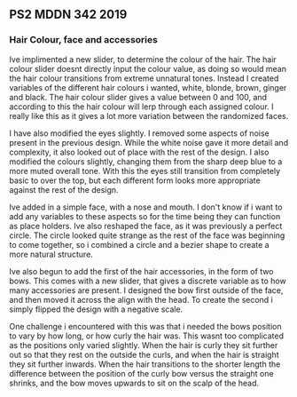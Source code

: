 ## PS2 MDDN 342 2019

### Hair Colour, face and accessories

Ive implimented a new slider, to determine the colour of the hair. The hair colour slider doesnt directly input the colour value, as doing so would mean the hair colour transitions from extreme unnatural tones. Instead I created variables of the different hair colours i wanted, white, blonde, brown, ginger and black. The hair colour slider gives a value between 0 and 100, and according to this the hair colour will lerp through each assigned colour. I really like this as it gives a lot more variation between the randomized faces. 

I have also modified the eyes slightly. I removed some aspects of noise present in the previous design. While the white noise gave it more detail and complexity, it also looked out of place with the rest of the design. I also modified the colours slightly, changing them from the sharp deep blue to a more muted overall tone. With this the eyes still transition from completely basic to over the top, but each different form looks more appropriate against the rest of the design. 

Ive added in a simple face, with a nose and mouth. I don't know if i want to add any variables to these aspects so for the time being they can function as place holders. Ive also reshaped the face, as it was previously a perfect circle. The circle looked quite strange as the rest of the face was beginning to come together, so i combined a circle and a bezier shape to create a more natural structure. 

Ive also begun to add the first of the hair accessories, in the form of two bows. This comes with a new slider, that gives a discrete variable as to how many accessories are present. I designed the bow first outside of the face, and then moved it across the align with the head. To create the second i simply flipped the design with a negative scale. 

One challenge i encountered with this was that i needed the bows position to vary by how long, or how curly the hair was. This wasnt too complicated as the positions only varied slightly. When the hair is curly they sit further out so that they rest on the outside the curls, and when the hair is straight they sit further inwards. When the hair transitions to the shorter length the difference between the position of the curly bow versus the straight one shrinks, and the bow moves upwards to sit on the scalp of the head. 

 